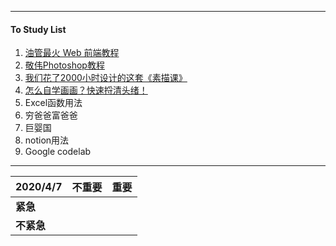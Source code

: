 ----

#### To Study List

1. [油管最火 Web 前端教程](https://www.bilibili.com/video/av48489320)
4. [敬伟Photoshop教程](https://www.bilibili.com/video/av18792821)
5. [我们花了2000小时设计的这套《素描课》](https://www.bilibili.com/video/av36244606)
6. [怎么自学画画？快速捋清头绪！](https://www.bilibili.com/video/av38127103)
5. Excel函数用法
8. 穷爸爸富爸爸
9. 巨婴国
8. notion用法
9. Google codelab

---



| 2020/4/7   | 不重要 | 重要 |
| ---------- | ------ | ---- |
| **紧急**   |        |      |
| **不紧急** |        |      |








